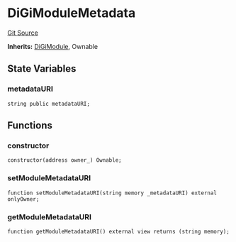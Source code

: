 # DiGiModuleMetadata
[Git Source](https://github.com/digiv3rse/core-contracts/blob/5454b58664fab805b6888a68ff40915d251f32f3/contracts/modules/DiGiModuleMetadata.sol)

**Inherits:**
[DiGiModule](/contracts/modules/DiGiModule.sol/abstract.DiGiModule.md), Ownable


## State Variables
### metadataURI

```solidity
string public metadataURI;
```


## Functions
### constructor


```solidity
constructor(address owner_) Ownable;
```

### setModuleMetadataURI


```solidity
function setModuleMetadataURI(string memory _metadataURI) external onlyOwner;
```

### getModuleMetadataURI


```solidity
function getModuleMetadataURI() external view returns (string memory);
```

